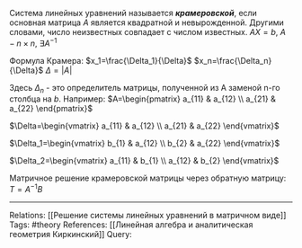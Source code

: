 Система линейных уравнений называется ***крамеровской***, если основная матрица $A$ является квадратной и невырожденной. Другими словами, число неизвестных совпадает с числом известных. 
$AX=b$, $A - n \times n$, $\exists A^{-1}$

Формула Крамера: 
$x_1=\frac{\Delta_1}{\Delta}$
$x_n=\frac{\Delta_n}{\Delta}$
$\Delta=|A|$

Здесь $\Delta_n$ - это определитель матрицы, полученной из А заменой n-го столбца на $b$.
Например:
$A=\begin{pmatrix} a_{11} & a_{12} \\ a_{21} & a_{22} \end{pmatrix}$

$\Delta=\begin{vmatrix} a_{11} & a_{12} \\ a_{21} & a_{22} \end{vmatrix}$

$\Delta_1=\begin{vmatrix} b_{1} & a_{12} \\ b_{2} & a_{22} \end{vmatrix}$

$\Delta_2=\begin{vmatrix} a_{11} & b_{1} \\ a_{12} & b_{2} \end{vmatrix}$

Матричное решение крамеровской матрицы через обратную матрицу:
$T=A^{-1}B$

___
Relations: [[Решение системы линейных уравнений в матричном виде]] 
Tags: #theory 
References: [[Линейная алгебра и аналитическая геометрия Киркинский]] 
Query: 